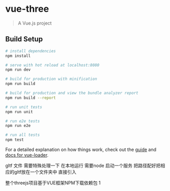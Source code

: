 # vue-three

> A Vue.js project

## Build Setup

``` bash
# install dependencies
npm install

# serve with hot reload at localhost:8080
npm run dev

# build for production with minification
npm run build

# build for production and view the bundle analyzer report
npm run build --report

# run unit tests
npm run unit

# run e2e tests
npm run e2e

# run all tests
npm test
```

For a detailed explanation on how things work, check out the [guide](http://vuejs-templates.github.io/webpack/) and [docs for vue-loader](http://vuejs.github.io/vue-loader).

gltf 文件 需要特殊处理一下 在本地运行 需要node 启动一个服务 把路径配好把相应的gltf放在一个文件夹中 直接引入

整个threejs项目基于VUE框架NPM下载依赖包 1
